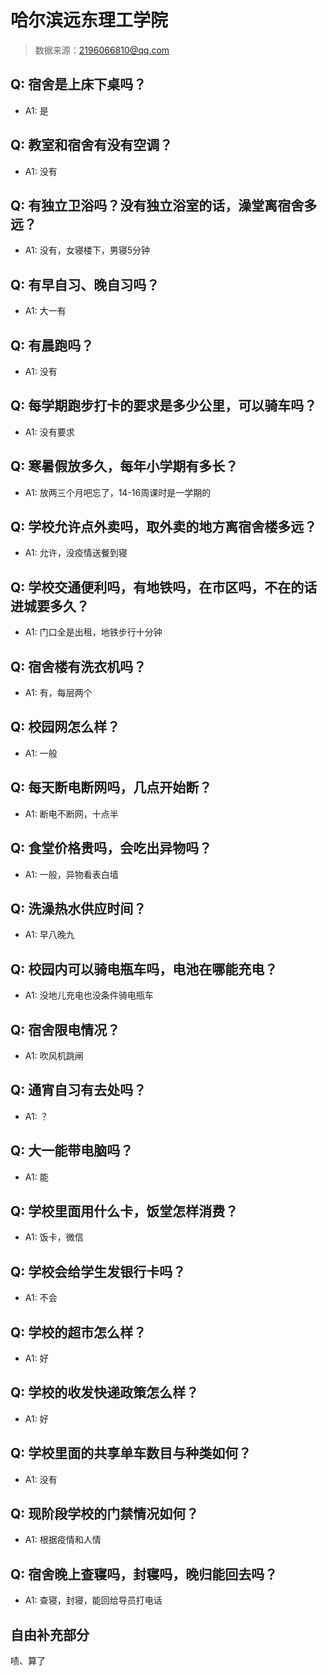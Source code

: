 # 哈尔滨远东理工学院

> 数据来源：2196066810@qq.com

## Q: 宿舍是上床下桌吗？

- A1: 是

## Q: 教室和宿舍有没有空调？

- A1: 没有

## Q: 有独立卫浴吗？没有独立浴室的话，澡堂离宿舍多远？

- A1: 没有，女寝楼下，男寝5分钟

## Q: 有早自习、晚自习吗？

- A1: 大一有

## Q: 有晨跑吗？

- A1: 没有

## Q: 每学期跑步打卡的要求是多少公里，可以骑车吗？

- A1: 没有要求

## Q: 寒暑假放多久，每年小学期有多长？

- A1: 放两三个月吧忘了，14-16周课时是一学期的

## Q: 学校允许点外卖吗，取外卖的地方离宿舍楼多远？

- A1: 允许，没疫情送餐到寝

## Q: 学校交通便利吗，有地铁吗，在市区吗，不在的话进城要多久？

- A1: 门口全是出租，地铁步行十分钟

## Q: 宿舍楼有洗衣机吗？

- A1: 有，每层两个

## Q: 校园网怎么样？

- A1: 一般

## Q: 每天断电断网吗，几点开始断？

- A1: 断电不断网，十点半

## Q: 食堂价格贵吗，会吃出异物吗？

- A1: 一般，异物看表白墙

## Q: 洗澡热水供应时间？

- A1: 早八晚九

## Q: 校园内可以骑电瓶车吗，电池在哪能充电？

- A1: 没地儿充电也没条件骑电瓶车

## Q: 宿舍限电情况？

- A1: 吹风机跳闸

## Q: 通宵自习有去处吗？

- A1: ？

## Q: 大一能带电脑吗？

- A1: 能

## Q: 学校里面用什么卡，饭堂怎样消费？

- A1: 饭卡，微信

## Q: 学校会给学生发银行卡吗？

- A1: 不会

## Q: 学校的超市怎么样？

- A1: 好

## Q: 学校的收发快递政策怎么样？

- A1: 好

## Q: 学校里面的共享单车数目与种类如何？

- A1: 没有

## Q: 现阶段学校的门禁情况如何？

- A1: 根据疫情和人情

## Q: 宿舍晚上查寝吗，封寝吗，晚归能回去吗？

- A1: 查寝，封寝，能回给导员打电话

## 自由补充部分

啧、算了